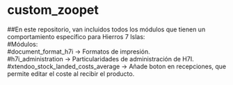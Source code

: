 # custom_zoopet
##En este repositorio, van incluidos todos los módulos que tienen un comportamiento específico para Hierros 7 Islas:  
#Módulos:  
#document_format_h7i -> Formatos de impresión.  
#h7i_administration -> Particularidades de administración de H7I.  
#xtendoo_stock_landed_costs_average -> Añade boton en recepciones, que permite editar el coste al recibir el producto.  
